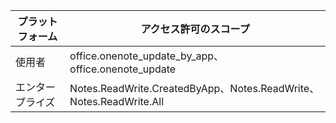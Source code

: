 | プラットフォーム | アクセス許可のスコープ |
|------|------|
| 使用者 | office.onenote_update_by_app、office.onenote_update |
| エンタープライズ | Notes.ReadWrite.CreatedByApp、Notes.ReadWrite、Notes.ReadWrite.All |  